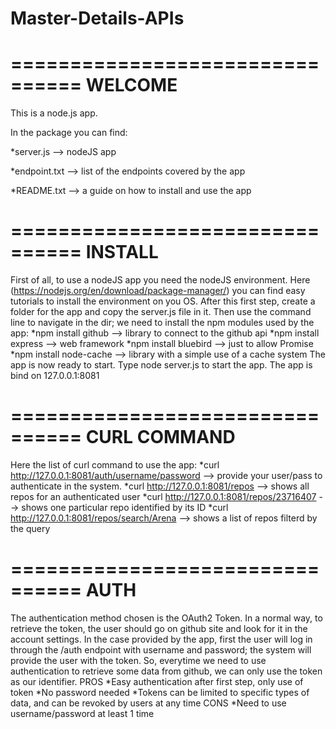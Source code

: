 # Master-Details-APIs
================================
WELCOME
================================
This is a node.js app.

In the package you can find:

*server.js --> nodeJS app

*endpoint.txt --> list of the endpoints covered by the app

*README.txt --> a guide on how to install and use the app


================================ 
INSTALL 
================================ 
First of all, to use a nodeJS app you need the nodeJS environment. 
Here (https://nodejs.org/en/download/package-manager/) you can find easy tutorials to install the environment on you OS.
After this first step, create a folder for the app and copy the server.js file in it. 
Then use the command line to navigate in the dir; we need to install the npm modules used by the app:
*npm install github --> library to connect to the github api
*npm install express --> web framework
*npm install bluebird --> just to allow Promise
*npm install node-cache --> library with a simple use of a cache system
The app is now ready to start. Type node server.js to start the app. The app is bind on 127.0.0.1:8081

================================ 
CURL COMMAND 
================================ 
Here the list of curl command to use the app:
*curl http://127.0.0.1:8081/auth/username/password --> provide your user/pass to authenticate in the system.
*curl http://127.0.0.1:8081/repos --> shows all repos for an authenticated user
*curl http://127.0.0.1:8081/repos/23716407 --> shows one particular repo identified by its ID
*curl http://127.0.0.1:8081/repos/search/Arena --> shows a list of repos filterd by the query

================================ 
AUTH
================================ 
The authentication method chosen is the OAuth2 Token.
In a normal way, to retrieve the token, the user should go on github site and look for it in the account settings.
In the case provided by the app, first the user will log in through the /auth endpoint with username and password; the system will provide the user with the token.
So, everytime we need to use authentication to retrieve some data from github, we can only use the token as our identifier.
PROS
*Easy authentication after first step, only use of token
*No password needed
*Tokens can be limited to specific types of data, and can be revoked by users at any time
CONS
*Need to use username/password at least 1 time
